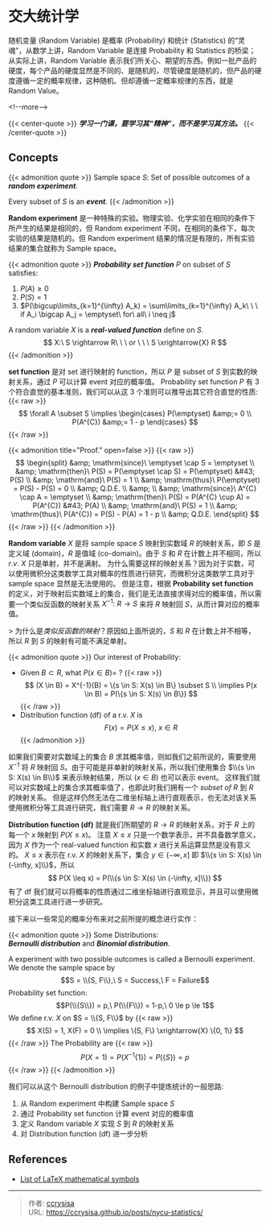 # 交大统计学


随机变量 (Random Variable) 是概率 (Probability) 和统计 (Statistics) 的“灵魂”，从数学上讲，Random Variable 是连接 Probability 和 Statistics 的桥梁；从实际上讲，Random Variable 表示我们所关心、期望的东西。例如一批产品的硬度，每个产品的硬度显然是不同的、是随机的，尽管硬度是随机的，但产品的硬度遵循一定的概率规律，这种随机、但却遵循一定概率规律的东西，就是 Random Value。

&lt;!--more--&gt;

{{&lt; center-quote &gt;}}
***学习一门课，要学习其“精神”，而不是学习其方法。***
{{&lt; /center-quote &gt;}}

## Concepts

{{&lt; admonition quote &gt;}}
Sample space $S$: Set of possible outcomes of a ***random experiment***.

Every subset of $S$ is an ***event***.
{{&lt; /admonition &gt;}}

**Random experiment** 是一种特殊的实验。物理实验、化学实验在相同的条件下所产生的结果是相同的，但 Random experiment 不同，在相同的条件下，每次实验的结果是随机的。但 Random experiment 结果的情况是有限的，所有实验结果的集合就称为 Sample space。

{{&lt; admonition quote &gt;}}
***Probability set function*** $P$ on subset of $S$ satisfies:
1. $P(A) \geq 0$
2. $P(S) = 1$
3. $P(\bigcup\limits_{k=1}^{\infty} A_k) = \sum\limits_{k=1}^{\infty} A_k\ \ \ if A_i \bigcap A_j = \emptyset\ for\ all\ i \neq j$

A random variable $X$ is a ***real-valued function*** define on $S$.
$$
X:\ S \rightarrow R\ \ \ or \ \ \ S \xrightarrow{X} R
$$
{{&lt; /admonition &gt;}}

**set function** 是对 set 进行映射的 function，所以 $P$ 是 subset of $S$ 到实数的映射关系，通过 $P$ 可以计算 event 对应的概率值。
Probability set function $P$ 有 3 个符合直觉的基本准则，我们可以从这 3 个准则可以推导出其它符合直觉的性质:
{{&lt; raw &gt;}}
$$
\forall A \subset S \implies
\begin{cases}
  P(\emptyset) &amp;= 0 \\
  P(A^{C}) &amp;= 1 - p
\end{cases}
$$
{{&lt; /raw &gt;}}

{{&lt; admonition title=&#34;Proof.&#34; open=false &gt;}}
{{&lt; raw &gt;}}
$$
\begin{split}
&amp; \mathrm{since}\ \emptyset \cap S = \emptyset \\
&amp; \mathrm{then}\ P(S) = P(\emptyset \cap S) = P(\emptyset) &#43; P(S) \\
&amp; \mathrm{and}\ P(S) = 1 \\
&amp; \mathrm{thus}\ P(\emptyset) = P(S) - P(S) = 0 \\
&amp; Q.D.E. \\
&amp; \\
&amp; \mathrm{since}\ A^{C} \cap A = \emptyset \\
&amp; \mathrm{then}\ P(S) = P(A^{C} \cup A) = P(A^{C}) &#43; P(A) \\
&amp; \mathrm{and}\ P(S) = 1 \\
&amp; \mathrm{thus}\ P(A^{C}) = P(S) - P(A) = 1 - p \\
&amp; Q.D.E.
\end{split}
$$
{{&lt; /raw &gt;}}
{{&lt; /admonition &gt;}}



**Random variable** $X$ 是将 sample space $S$ 映射到实数域 $R$ 的映射关系，即 $S$ 是定义域 (domain)，$R$ 是值域 (co-domain)。由于 $S$ 和 $R$ 在计数上并不相同，所以 $r.v.\ X$ 只是单射，并不是满射。
为什么需要这样的映射关系？因为对于实数，可以使用微积分这类数学工具对概率的性质进行研究，而微积分这类数学工具对于 sample space 显然是无法使用的。
但是注意，根据 **Probability set function** 的定义，对于映射后实数域上的集合，我们是无法直接求得对应的概率值，所以需要一个类似反函数的映射关系 $X^{-1}:\ R \rightarrow S$ 来将 $R$ 映射回 $S$，从而计算对应的概率值。

&gt; 为什么是*类似反函数的映射*？原因如上面所说的，$S$ 和 $R$ 在计数上并不相等，所以 $R$ 到 $S$ 的映射有可能不满足单射。

{{&lt; admonition quote &gt;}}
Our interest of Probability:
- Given $B \subset R$, what $P(x \in B) =\ ?$
  {{&lt; raw &gt;}}
  $$
  (X \in B) = X^{-1}(B) = \{s \in S: X(s) \in B\} \subset S \\
  \implies P(x \in B) = P(\{s \in S: X(s) \in B\})
  $$
  {{&lt; /raw &gt;}}
- Distribution function (df) of a r.v. $X$ is
  $$
  F(x) = P(X \leq x),\ x \in R
  $$
{{&lt; /admonition &gt;}}

如果我们需要对实数域上的集合 $B$ 求其概率值，则如我们之前所说的，需要使用 $X^{-1}$ 将 $R$ 映射回 $S$。由于可能是非单射的映射关系，所以我们使用集合 $\\{s \in S: X(s) \in B\\}$ 来表示映射结果，所以 $(x \in B)$ 也可以表示 event。
这样我们就可以对实数域上的集合求其概率值了，也即此时我们拥有一个 $subset\ of\ R$ 到 $R$ 的映射关系。
但是这样仍然无法在二维坐标轴上进行直观表示，也无法对该关系使用微积分等工具进行研究，我们需要 $R \rightarrow R$ 的映射关系。

**Distribution function (df)** 就是我们所期望的 $R \rightarrow R$ 的映射关系，对于 $R$ 上的每一个 $x$ 映射到 $P(X \leq x)$。
注意 $X \leq x$ 只是一个数学表示，并不具备数学意义，因为 $X$ 作为一个 real-valued function 和实数 $x$ 进行关系运算显然是没有意义的。
$X \leq x$ 表示在 r.v. $X$ 的映射关系下，集合 $y \in (-\infty, x]$ 即 $\\{s \in S: X(s) \in (-\infty, x]\\}$，所以 
$$
P(X \leq x) = P(\\{s \in S: X(s) \in (-\infty, x]\\})
$$
有了 df 我们就可以将概率的性质通过二维坐标轴进行直观显示，并且可以使用微积分这类工具进行进一步研究。

接下来以一些常见的概率分布来对之前所提的概念进行实作：

{{&lt; admonition quote &gt;}}
Some Distributions:   
***Bernoulli distribution*** and ***Binomial distribution***.   

A experiment with two possible outcomes is called a Bernoulli experiment.
We denote the sample space by 
$$S = \\{S, F\\},\ S = Success,\ F = Failure$$
Probability set function: 
$$P(\\{S\\}) = p,\ P(\\{F\\}) = 1-p,\ 0 \le p \le 1$$
We define r.v. $X$ on $S = \\{S, F\\}$ by
{{&lt; raw &gt;}}
$$
X(S) = 1, X(F) = 0 \\
\implies \{S, F\} \xrightarrow{X} \{0, 1\}
$$
{{&lt; /raw &gt;}}
The Probability are
{{&lt; raw &gt;}}
$$
P(X = 1) = P(X^{-1}\{1\}) = P(\{S\}) = p
$$
{{&lt; /raw &gt;}}
{{&lt; /admonition &gt;}}

我们可以从这个 Bernoulli distribution 的例子中提炼统计的一般思路:
1. 从 Random experiment 中构建 Sample space $S$
2. 通过 Probability set function 计算 event 对应的概率值
3. 定义 Random variable $X$ 实现 $S$ 到 $R$ 的映射关系
4. 对 Distribution function (df) 进一步分析

## References

- [List of LaTeX mathematical symbols](https://oeis.org/wiki/List_of_LaTeX_mathematical_symbols)


---

> 作者: [ccrysisa](https://github.com/ccrysisa)  
> URL: https://ccrysisa.github.io/posts/nycu-statistics/  


